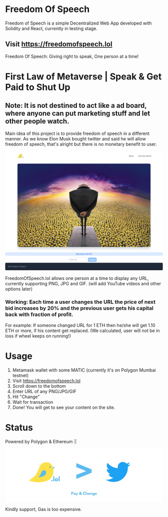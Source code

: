 # Freedom Of Speech

Freedom of Speech is a simple Decentralized Web App developed with Solidity and React, currently in testing stage.

## Visit https://freedomofspeech.lol

Freedom Of Speech: Giving right to speak, One person at a time!

# First Law of Metaverse | Speak & Get Paid to Shut Up

## Note: It is not destined to act like a ad board, where anyone can put marketing stuff and let other people watch.

Main idea of this project is to provide freedom of speech in a different manner. As we know Elon Musk bought twitter and said he will allow freedom of speech, that's alright but there is no monetary benefit to user.

![alt text](./screencapture-freedomofspeech-lol-2022-06-16-20_28_41.png)


FreedomOfSpeech.lol allows one person at a time to display any URL, currently supporting PNG, JPG and GIF. (will add YouTube videos and other options later)


### Working: Each time a user changes the URL the price of next bid increases by 20% and the previous user gets his capital back with fraction of profit.

For example: If someone changed URL for 1 ETH then he/she will get 1.10 ETH or more, if his content get replaced. (We calculated, user will not be in loss if wheel keeps on running!)

# Usage

1. Metamask wallet with some MATIC (currently it's on Polygon Mumbai testnet)
2. Visit https://freedomofspeech.lol
3. Scroll down to the bottom
4. Enter URL of any PNG/JPG/GIF
5. Hit "Change"
6. Wait for transaction 
7. Done! You will get to see your content on the site.


# Status

Powered by Polygon & Ethereum Ξ

![alt text](./1500x500.jpeg)

Kindly support, Gas is too expensive.
